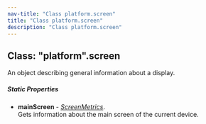 ```yaml
---
nav-title: "Class platform.screen"
title: "Class platform.screen"
description: "Class platform.screen"
---
```

## Class: "platform".screen  
An object describing general information about a display.

##### Static Properties
 - **mainScreen** - [_ScreenMetrics_](../platform/ScreenMetrics.md).    
  Gets information about the main screen of the current device.